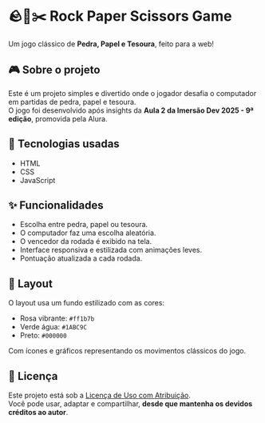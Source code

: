# 🪨📄✂️ Rock Paper Scissors Game

Um jogo clássico de **Pedra, Papel e Tesoura**, feito para a web!

## 🎮 Sobre o projeto

Este é um projeto simples e divertido onde o jogador desafia o computador em partidas de pedra, papel e tesoura.  
O jogo foi desenvolvido após insights da **Aula 2 da Imersão Dev 2025 - 9ª edição**, promovida pela Alura.

## 🚀 Tecnologias usadas

- HTML
- CSS
- JavaScript

## ✨ Funcionalidades

- Escolha entre pedra, papel ou tesoura.
- O computador faz uma escolha aleatória.
- O vencedor da rodada é exibido na tela.
- Interface responsiva e estilizada com animações leves.
- Pontuação atualizada a cada rodada.

## 🎨 Layout

O layout usa um fundo estilizado com as cores:
- Rosa vibrante: `#ff1b7b`
- Verde água: `#1ABC9C`
- Preto: `#000000`

Com ícones e gráficos representando os movimentos clássicos do jogo.

## 📄 Licença

Este projeto está sob a [Licença de Uso com Atribuição](./LICENSE.md).  
Você pode usar, adaptar e compartilhar, **desde que mantenha os devidos créditos ao autor**.
